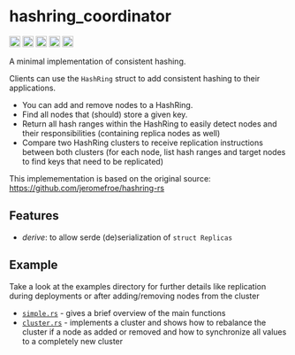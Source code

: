 # hashring_coordinator

[<img alt="github" src="https://img.shields.io/badge/github-thomblin/hashring_coordinator-8da0cb?style=for-the-badge&labelColor=555555&logo=github" height="20">](https://github.com/thomblin/hashring_coordinator)
[<img alt="crates.io" src="https://img.shields.io/crates/v/hashring_coordinator?style=for-the-badge&color=fc8d62&logo=rust" height="20">](https://crates.io/crates/hashring_coordinator)
[<img alt="docs.rs" src="https://img.shields.io/docsrs/hashring_coordinator?logo=docs.rs&labelColor=555555" height="20">](https://docs.rs/hashring_coordinator)
[<img alt="build status" src="https://img.shields.io/github/actions/workflow/status/Thomblin/hashring_coordinator/rust.yml?branch=main&style=for-the-badge" height="20">](https://github.com/thomblin/hashring_coordinator/actions?query=branch%3Amain)
[<img alt="audit status" src="https://img.shields.io/github/actions/workflow/status/Thomblin/hashring_coordinator/audit.yml?branch=main&style=for-the-badge&label=audit" height="20">](https://github.com/thomblin/hashring_coordinator/actions?query=branch%3Amain)

A minimal implementation of consistent hashing.

Clients can use the `HashRing` struct to add consistent hashing to their
applications. 

- You can add and remove nodes to a HashRing.
- Find all nodes that (should) store a given key.
- Return all hash ranges within the HashRing to easily detect nodes and their responsibilities (containing replica nodes as well)
- Compare two HashRing clusters to receive replication instructions between both clusters (for each node, list hash ranges and target nodes to find keys that need to be replicated)

This implemementation is based on the original source: <https://github.com/jeromefroe/hashring-rs>

## Features

- *derive*: to allow serde (de)serialization of `struct Replicas`

## Example

Take a look at the examples directory for further details like replication during deployments or after adding/removing nodes from the cluster

* [`simple.rs`](/examples/simple.rs) - gives a brief overview of the main functions
* [`cluster.rs`](/examples/cluster.rs) - implements a cluster and shows how to rebalance the cluster if a node as added or removed and how to synchronize all values to a completely new cluster